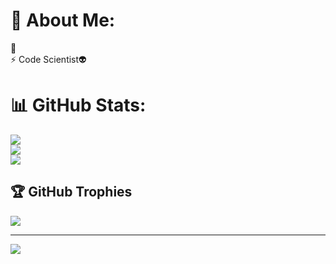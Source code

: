 # 💫 About Me:
🔭 <br>⚡ Code Scientist👽



# 📊 GitHub Stats:
![](https://github-readme-stats.vercel.app/api?username=THUIYAKING&theme=dark&hide_border=true&include_all_commits=false&count_private=false)<br/>
![](https://github-readme-streak-stats.herokuapp.com/?user=THUIYAKING&theme=dark&hide_border=true)<br/>
![](https://github-readme-stats.vercel.app/api/top-langs/?username=THUIYAKING&theme=dark&hide_border=true&include_all_commits=false&count_private=false&layout=compact)

## 🏆 GitHub Trophies
![](https://github-profile-trophy.vercel.app/?username=THUIYAKING&theme=radical&no-frame=true&no-bg=true&margin-w=4)

---
[![](https://visitcount.itsvg.in/api?id=THUIYAKING&icon=0&color=0)](https://visitcount.itsvg.in)

<!-- Proudly created with GPRM ( https://gprm.itsvg.in ) -->
